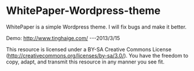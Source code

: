 WhitePaper-Wordpress-theme
==========================
WhitePaper is a simple Wordpress theme.
I will fix bugs and make it better.

Demo: http://www.tinghaige.com/   ---2013/3/15

This resource is licensed under a BY-SA Creative Commons License (http://creativecommons.org/licenses/by-sa/3.0/). 
You have the freedom to copy, adapt, and transmit this resource in any manner you see fit.
